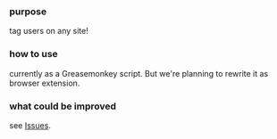 ### purpose
tag users on any site!

### how to use
currently as a Greasemonkey script.
But we're planning to rewrite it as browser extension.

### what could be improved
see [Issues](https://github.com/nazarov-tech/tagger/issues).

